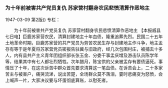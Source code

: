 ### 为十年前被害共产党员复仇  苏家营村翻身农民悲愤清算作恶地主

1947-03-09
第2版()
专栏：

　　为十年前被害共产党员复仇
    苏家营村翻身农民悲愤清算作恶地主
    【本报威县七日电】巨鹿苏家营农民，清算封建地主十年血债，隆重追葬先烈。民国二十五年土地革命时期，巨鹿苏家营的共产党员为劳苦农民生存与封建地主作斗争，地主孟存有等于是年夏将苏家营党员密报告驻冀与旧政府，经几次包围村庄，被捕去十多人，内有县共产主义青年团组织部长张玉金、分委干事孟庆增及游击队员陈学年等，结果其中有七人都壮烈牺牲。次年腊月，陈宝供的父亲被孟存有要债逼死。事情压了十年，在这次诉苦中群众首先要求清算这一笔血债。在诉苦会上，二十多家苦主与被害户，痛哭流涕，说出苦楚，全场群众莫不落泪，霎时悲痛变为怒愤，会上喊声一片，大家决议要与坏蛋彻底算账，以慰死者。
